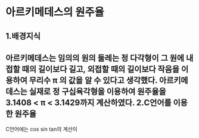 

아르키메데스의 원주율
=
1.배경지식
-
아르키메데스는 임의의 원의 둘레는 정 다각형이 그 원에 내접할 때의 길이보다 길고, 외접할 때의 길이보다 작음을 이용하여 무리수 π 의 값을 알 수 있다고 생각했다.
아르키메데스는 실재로 정 구십육각형을 이용하여 원주율을 3.1408 < π < 3.1429까지 계산하였다.
2.C언어를 이용한 원주율
-
C언어에는 cos sin tan의 계산이 
